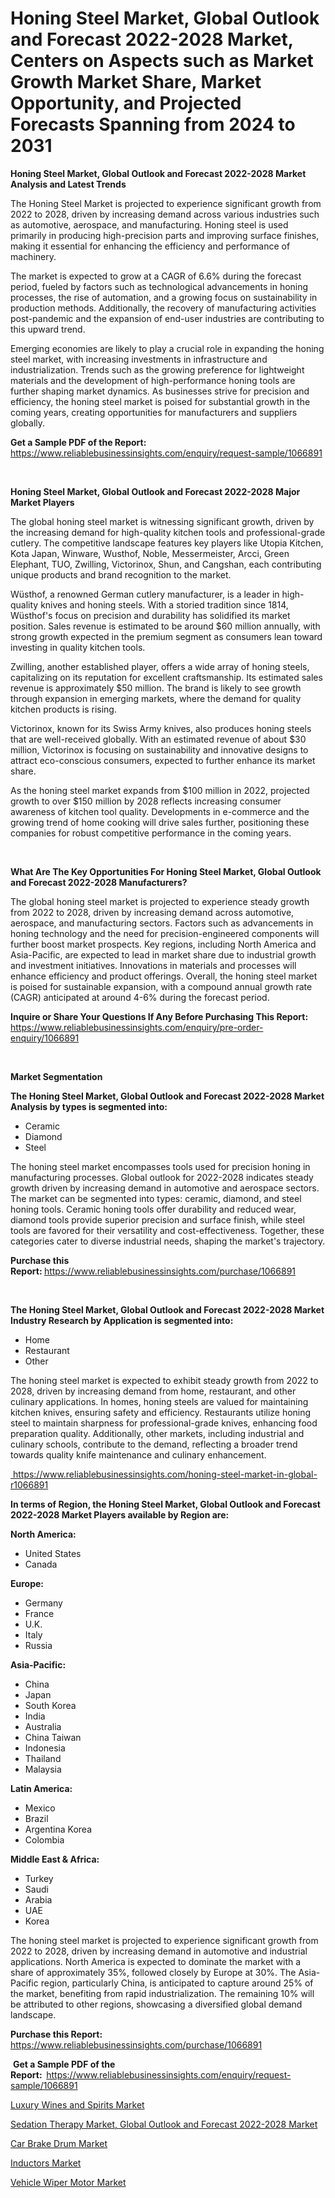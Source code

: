 <p><h1>Honing Steel Market, Global Outlook and Forecast 2022-2028 Market, Centers on Aspects such as Market Growth Market Share, Market Opportunity, and Projected Forecasts Spanning from 2024 to 2031</h1></p><p><strong>Honing Steel Market, Global Outlook and Forecast 2022-2028 Market Analysis and Latest Trends</strong></p>
<p><p>The Honing Steel Market is projected to experience significant growth from 2022 to 2028, driven by increasing demand across various industries such as automotive, aerospace, and manufacturing. Honing steel is used primarily in producing high-precision parts and improving surface finishes, making it essential for enhancing the efficiency and performance of machinery.</p><p>The market is expected to grow at a CAGR of 6.6% during the forecast period, fueled by factors such as technological advancements in honing processes, the rise of automation, and a growing focus on sustainability in production methods. Additionally, the recovery of manufacturing activities post-pandemic and the expansion of end-user industries are contributing to this upward trend.</p><p>Emerging economies are likely to play a crucial role in expanding the honing steel market, with increasing investments in infrastructure and industrialization. Trends such as the growing preference for lightweight materials and the development of high-performance honing tools are further shaping market dynamics. As businesses strive for precision and efficiency, the honing steel market is poised for substantial growth in the coming years, creating opportunities for manufacturers and suppliers globally.</p></p>
<p><strong>Get a Sample PDF of the Report:&nbsp;</strong> <a href="https://www.reliablebusinessinsights.com/enquiry/request-sample/1066891">https://www.reliablebusinessinsights.com/enquiry/request-sample/1066891</a></p>
<p>&nbsp;</p>
<p><strong>Honing Steel Market, Global Outlook and Forecast 2022-2028 Major Market Players</strong></p>
<p><p>The global honing steel market is witnessing significant growth, driven by the increasing demand for high-quality kitchen tools and professional-grade cutlery. The competitive landscape features key players like Utopia Kitchen, Kota Japan, Winware, Wusthof, Noble, Messermeister, Arcci, Green Elephant, TUO, Zwilling, Victorinox, Shun, and Cangshan, each contributing unique products and brand recognition to the market.</p><p>Wüsthof, a renowned German cutlery manufacturer, is a leader in high-quality knives and honing steels. With a storied tradition since 1814, Wüsthof's focus on precision and durability has solidified its market position. Sales revenue is estimated to be around $60 million annually, with strong growth expected in the premium segment as consumers lean toward investing in quality kitchen tools.</p><p>Zwilling, another established player, offers a wide array of honing steels, capitalizing on its reputation for excellent craftsmanship. Its estimated sales revenue is approximately $50 million. The brand is likely to see growth through expansion in emerging markets, where the demand for quality kitchen products is rising.</p><p>Victorinox, known for its Swiss Army knives, also produces honing steels that are well-received globally. With an estimated revenue of about $30 million, Victorinox is focusing on sustainability and innovative designs to attract eco-conscious consumers, expected to further enhance its market share.</p><p>As the honing steel market expands from $100 million in 2022, projected growth to over $150 million by 2028 reflects increasing consumer awareness of kitchen tool quality. Developments in e-commerce and the growing trend of home cooking will drive sales further, positioning these companies for robust competitive performance in the coming years.</p></p>
<p>&nbsp;</p>
<p><strong>What Are The Key Opportunities For Honing Steel Market, Global Outlook and Forecast 2022-2028 Manufacturers?</strong></p>
<p><p>The global honing steel market is projected to experience steady growth from 2022 to 2028, driven by increasing demand across automotive, aerospace, and manufacturing sectors. Factors such as advancements in honing technology and the need for precision-engineered components will further boost market prospects. Key regions, including North America and Asia-Pacific, are expected to lead in market share due to industrial growth and investment initiatives. Innovations in materials and processes will enhance efficiency and product offerings. Overall, the honing steel market is poised for sustainable expansion, with a compound annual growth rate (CAGR) anticipated at around 4-6% during the forecast period.</p></p>
<p><strong>Inquire or Share Your Questions If Any Before Purchasing This Report:</strong> <a href="https://www.reliablebusinessinsights.com/enquiry/pre-order-enquiry/1066891">https://www.reliablebusinessinsights.com/enquiry/pre-order-enquiry/1066891</a></p>
<p>&nbsp;</p>
<p><strong>Market Segmentation</strong></p>
<p><strong>The Honing Steel Market, Global Outlook and Forecast 2022-2028 Market Analysis by types is segmented into:</strong></p>
<p><ul><li>Ceramic</li><li>Diamond</li><li>Steel</li></ul></p>
<p><p>The honing steel market encompasses tools used for precision honing in manufacturing processes. Global outlook for 2022-2028 indicates steady growth driven by increasing demand in automotive and aerospace sectors. The market can be segmented into types: ceramic, diamond, and steel honing tools. Ceramic honing tools offer durability and reduced wear, diamond tools provide superior precision and surface finish, while steel tools are favored for their versatility and cost-effectiveness. Together, these categories cater to diverse industrial needs, shaping the market's trajectory.</p></p>
<p><strong>Purchase this Report:&nbsp;</strong><a href="https://www.reliablebusinessinsights.com/purchase/1066891">https://www.reliablebusinessinsights.com/purchase/1066891</a></p>
<p>&nbsp;</p>
<p><strong>The Honing Steel Market, Global Outlook and Forecast 2022-2028 Market Industry Research by Application is segmented into:</strong></p>
<p><ul><li>Home</li><li>Restaurant</li><li>Other</li></ul></p>
<p><p>The honing steel market is expected to exhibit steady growth from 2022 to 2028, driven by increasing demand from home, restaurant, and other culinary applications. In homes, honing steels are valued for maintaining kitchen knives, ensuring safety and efficiency. Restaurants utilize honing steel to maintain sharpness for professional-grade knives, enhancing food preparation quality. Additionally, other markets, including industrial and culinary schools, contribute to the demand, reflecting a broader trend towards quality knife maintenance and culinary enhancement.</p></p>
<p><a href="https://www.reliablebusinessinsights.com/honing-steel-market-in-global-r1066891">&nbsp;https://www.reliablebusinessinsights.com/honing-steel-market-in-global-r1066891</a></p>
<p><strong>In terms of Region, the Honing Steel Market, Global Outlook and Forecast 2022-2028 Market Players available by Region are:</strong></p>
<p>
    <p> <strong> North America: </strong>
        <ul>
            <li>United States</li>
            <li>Canada</li>
        </ul>
        </p> 
    <p> <strong> Europe: </strong>
        <ul>
            <li>Germany</li>
            <li>France</li>
            <li>U.K.</li>
            <li>Italy</li>
            <li>Russia</li>
        </ul>
        </p> 
    <p> <strong> Asia-Pacific: </strong>
        <ul>
            <li>China</li>
            <li>Japan</li>
            <li>South Korea</li>
            <li>India</li>
            <li>Australia</li>
            <li>China Taiwan</li>
            <li>Indonesia</li>
            <li>Thailand</li>
            <li>Malaysia</li>
        </ul>
        </p> 
    <p> <strong> Latin America: </strong>
        <ul>
            <li>Mexico</li>
            <li>Brazil</li>
            <li>Argentina Korea</li>
            <li>Colombia</li>
        </ul>
        </p> 
    <p> <strong> Middle East & Africa: </strong>
        <ul>
            <li>Turkey</li>
            <li>Saudi</li>
            <li>Arabia</li>
            <li>UAE</li>
            <li>Korea</li>
        </ul>
    </p>
    </p>
<p><p>The honing steel market is projected to experience significant growth from 2022 to 2028, driven by increasing demand in automotive and industrial applications. North America is expected to dominate the market with a share of approximately 35%, followed closely by Europe at 30%. The Asia-Pacific region, particularly China, is anticipated to capture around 25% of the market, benefiting from rapid industrialization. The remaining 10% will be attributed to other regions, showcasing a diversified global demand landscape.</p></p>
<p><strong>Purchase this Report: </strong><a href="https://www.reliablebusinessinsights.com/purchase/1066891">https://www.reliablebusinessinsights.com/purchase/1066891</a></p>
<p>&nbsp;<strong>Get a Sample PDF of the Report:&nbsp;&nbsp;</strong><a href="https://www.reliablebusinessinsights.com/enquiry/request-sample/1066891">https://www.reliablebusinessinsights.com/enquiry/request-sample/1066891</a></p>
<p><strong></strong></p>
<p><p><a href="https://www.linkedin.com/pulse/luxury-wines-spirits-market-segmentation-geographical-regions-a6zxf?trackingId=Sjh9f6hsRze7LincZI86Qg%3D%3D">Luxury Wines and Spirits Market</a></p><p><a href="https://github.com/seamusocallaghan/Market-Research-Report-List-1/blob/main/sedation-therapy-market-global-outlook-and-forecast-2022-2028-market.md">Sedation Therapy Market, Global Outlook and Forecast 2022-2028 Market</a></p><p><a href="https://medium.com/@amelia.martin5698/car-brake-drum-market-2024-2031-industry-insights-and-investment-opportunities-8b7cd5ded69c">Car Brake Drum Market</a></p><p><a href="https://www.linkedin.com/pulse/market-forecast-global-inductors-trends-impact-analysis-2024-gjlac?trackingId=5YKRAr7TQeqe63S%2BPBbSow%3D%3D">Inductors Market</a></p><p><a href="https://medium.com/@emma.white454357/insights-into-vehicle-wiper-motor-market-share-and-competitive-landscape-for-period-from-2024-to-4ee6c91567f0">Vehicle Wiper Motor Market</a></p></p>